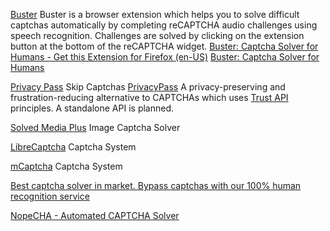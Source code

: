 
[Buster](https://github.com/dessant/buster)
Buster is a browser extension which helps you to solve difficult captchas automatically by completing reCAPTCHA audio challenges using speech recognition. Challenges are solved by clicking on the extension button at the bottom of the reCAPTCHA widget.
[Buster: Captcha Solver for Humans - Get this Extension for Firefox (en-US)](https://addons.mozilla.org/en-US/firefox/addon/buster-captcha-solver/)
[Buster: Captcha Solver for Humans](https://chromewebstore.google.com/detail/buster-captcha-solver-for/mpbjkejclgfgadiemmefgebjfooflfhl)

[Privacy Pass](https://privacypass.github.io/)
Skip Captchas
[PrivacyPass](https://privacypass.github.io/team/)
A privacy-preserving and frustration-reducing alternative to CAPTCHAs
which uses [Trust API](https://github.com/dvorak42/trust-token-api) principles. A standalone API is planned.

[Solved Media Plus](https://greasyfork.org/en/scripts/422074-solved-media-plus)
Image Captcha Solver

[LibreCaptcha](https://github.com/librecaptcha/lc-core)
Captcha System

[mCaptcha](https://mcaptcha.org/)
Captcha System

[Best captcha solver in market. Bypass captchas with our 100% human recognition service](https://bestcaptchasolver.com/)

[NopeCHA - Automated CAPTCHA Solver](https://nopecha.com/)
